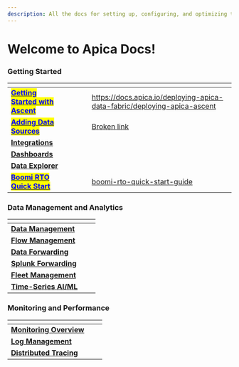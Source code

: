 ```yaml
---
description: All the docs for setting up, configuring, and optimizing the Apica platform
---
```


# Welcome to Apica Docs!

### Getting Started

<table data-view="cards"><thead><tr><th></th><th data-hidden data-card-cover data-type="files"></th><th data-hidden></th><th data-hidden></th><th data-hidden data-card-target data-type="content-ref"></th></tr></thead><tbody><tr><td><a href="getting-started/logiq-saas/"><mark style="color:blue;"><strong>Getting Started with</strong></mark> </a><a href="getting-started/logiq-saas/"><mark style="color:blue;"><strong>Ascent</strong></mark></a></td><td></td><td></td><td></td><td><a href="https://docs.apica.io/deploying-apica-data-fabric/deploying-apica-ascent">https://docs.apica.io/deploying-apica-data-fabric/deploying-apica-ascent</a></td></tr><tr><td><a href="data-sources/overview.md"><mark style="color:blue;"><strong>Adding Data Sources</strong></mark></a></td><td></td><td></td><td></td><td><a href="broken-reference">Broken link</a></td></tr><tr><td><a href="integrations/list-of-integrations/"><strong>Integrations</strong></a></td><td></td><td></td><td></td><td></td></tr><tr><td><a href="dashboards/overview.md"><strong>Dashboards</strong></a></td><td></td><td></td><td></td><td></td></tr><tr><td><a href="data-management/overview-1/"><strong>Data Explorer</strong></a></td><td></td><td></td><td></td><td></td></tr><tr><td><a href="getting-started/boomi-rto-quick-start-guide/"><mark style="color:blue;"><strong>Boomi RTO Quick Start</strong></mark></a></td><td></td><td></td><td></td><td><a href="getting-started/boomi-rto-quick-start-guide/">boomi-rto-quick-start-guide</a></td></tr></tbody></table>

### Data Management and Analytics

<table data-view="cards"><thead><tr><th></th><th data-hidden></th><th data-hidden></th></tr></thead><tbody><tr><td><a href="data-management/overview.md"><strong>Data Management</strong></a></td><td></td><td></td></tr><tr><td><a href="flow/data-flow-pipelines.md"><strong>Flow Management</strong></a></td><td></td><td></td></tr><tr><td><a href="flow/forwarding-to-monitoring-tools/datadog-forwarding.md"><strong>Data Forwarding</strong></a></td><td></td><td></td></tr><tr><td><a href="flow/splunk-forwarding/"><strong>Splunk Forwarding</strong></a></td><td></td><td></td></tr><tr><td><a href="fleet-management/overview.md"><strong>Fleet Management</strong></a></td><td></td><td></td></tr><tr><td><a href="logiq-events/time-series-ai-ml/"><strong>Time-Series AI/ML</strong></a></td><td></td><td></td></tr></tbody></table>

### Monitoring and Performance

<table data-view="cards"><thead><tr><th></th><th data-hidden></th><th data-hidden></th></tr></thead><tbody><tr><td><a href="infra-and-application-monitoring/prometheus/"><strong>Monitoring Overview</strong></a></td><td></td><td></td></tr><tr><td><a href="log-management/log-management-overview.md"><strong>Log Management</strong></a></td><td></td><td></td></tr><tr><td><a href="distributed-tracing/overview.md"><strong>Distributed Tracing</strong></a></td><td></td><td></td></tr></tbody></table>


